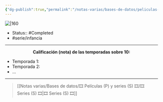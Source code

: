 ```yaml
---
{"dg-publish":true,"permalink":"/notas-varias/bases-de-datos/peliculas-p-y-series-s/s-hero-kids/"}
---
```



![|160](https://upload.wikimedia.org/wikipedia/commons/8/88/Hero_Kids-Serie.png)

- Status:: #Completed 
- #serie/infancia 

---

**<center>Calificación (nota) de las temporadas sobre 10:</center>**

- Temporada 1: 
- Temporada 2: 
- ...

---

> [[Notas varias/Bases de datos/🎞️ Películas (P) y series (S) 🎞️/🎞️ Series (S) 🎞️\|🎞️ Series (S) 🎞️]]